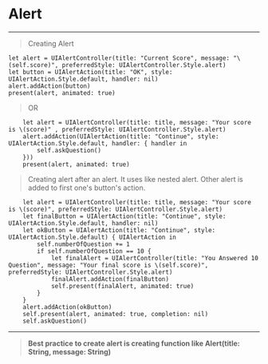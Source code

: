 # Alert

---
> Creating Alert

    let alert = UIAlertController(title: "Current Score", message: "\(self.score)", preferredStyle: UIAlertController.Style.alert)
    let button = UIAlertAction(title: "OK", style: UIAlertAction.Style.default, handler: nil)
    alert.addAction(button)
    present(alert, animated: true)

> OR

        let alert = UIAlertController(title: title, message: "Your score is \(score)" , preferredStyle: UIAlertController.Style.alert)
        alert.addAction(UIAlertAction(title: "Continue", style: UIAlertAction.Style.default, handler: { handler in
            self.askQuestion()
        }))
        present(alert, animated: true)
        

> Creating alert after an alert. It uses like nested alert. Other alert is added to first one's button's action.
        
        let alert = UIAlertController(title: title, message: "Your score is \(score)", preferredStyle: UIAlertController.Style.alert)
        let finalButton = UIAlertAction(title: "Continue", style: UIAlertAction.Style.default, handler: nil)
        let okButton = UIAlertAction(title: "Continue", style: UIAlertAction.Style.default) { UIAlertAction in
            self.numberOfQuestion += 1
            if self.numberOfQuestion == 10 {
                let finalAlert = UIAlertController(title: "You Answered 10 Question", message: "Your final score is \(self.score)", preferredStyle: UIAlertController.Style.alert)
                finalAlert.addAction(finalButton)
                self.present(finalAlert, animated: true)
            }
        }
        alert.addAction(okButton)
        self.present(alert, animated: true, completion: nil)
        self.askQuestion()
        
---
> **Best practice to create alert is creating function like Alert(title: String, message: String)**










